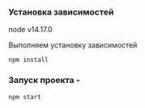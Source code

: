 ### Установка зависимостей

node v14.17.0

Выполняем установку зависимостей

```
npm install
```

### Запуск проекта -

```
npm start
```
